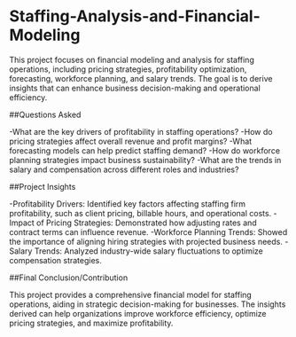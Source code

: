 # Staffing-Analysis-and-Financial-Modeling
This project focuses on financial modeling and analysis for staffing operations, including pricing strategies, profitability optimization, forecasting, workforce planning, and salary trends. The goal is to derive insights that can enhance business decision-making and operational efficiency.

##Questions Asked

-What are the key drivers of profitability in staffing operations?
-How do pricing strategies affect overall revenue and profit margins?
-What forecasting models can help predict staffing demand?
-How do workforce planning strategies impact business sustainability?
-What are the trends in salary and compensation across different roles and industries?

##Project Insights

-Profitability Drivers: Identified key factors affecting staffing firm profitability, such as client pricing, billable hours, and operational costs.
-Impact of Pricing Strategies: Demonstrated how adjusting rates and contract terms can influence revenue.
-Workforce Planning Trends: Showed the importance of aligning hiring strategies with projected business needs.
-Salary Trends: Analyzed industry-wide salary fluctuations to optimize compensation strategies.

##Final Conclusion/Contribution

This project provides a comprehensive financial model for staffing operations, aiding in strategic decision-making for businesses. The insights derived can help organizations improve workforce efficiency, optimize pricing strategies, and maximize profitability.
